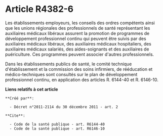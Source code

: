 # Article R4382-6

Les établissements employeurs, les conseils des ordres compétents ainsi que les unions régionales des professionnels de santé
représentant les auxiliaires médicaux libéraux assurent la promotion de programmes de développement professionnel continu qui
peuvent être suivis par des auxiliaires médicaux libéraux, des auxiliaires médicaux hospitaliers, des auxiliaires médicaux
salariés, des aides-soignants et des auxiliaires de puériculture. Ces programmes peuvent associer d'autres professionnels. 

Dans les établissements publics de santé, le comité technique d'établissement et la commission des soins infirmiers, de
rééducation et médico-techniques sont consultés sur le plan de développement professionnel continu, en application des
articles R. 6144-40 et R. 6146-10.

**Liens relatifs à cet article**

	**Créé par**:

	  - Décret n°2011-2114 du 30 décembre 2011 - art. 2

	**Cite**:

	  - Code de la santé publique - art. R6144-40
	  - Code de la santé publique - art. R6146-10
